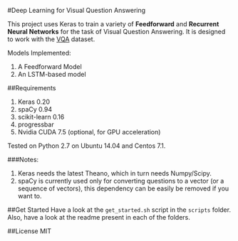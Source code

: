 #Deep Learning for Visual Question Answering

This project uses Keras to train a variety of **Feedforward** and **Recurrent Neural Networks** for the task of Visual Question Answering. It is designed to work with the [VQA](http://visualqa.org) dataset. 

Models Implemented:

1. A Feedforward Model
2. An LSTM-based model

##Requirements
1. Keras 0.20
2. spaCy 0.94
3. scikit-learn 0.16
4. progressbar
5. Nvidia CUDA 7.5 (optional, for GPU acceleration)

Tested on Python 2.7 on Ubuntu 14.04 and Centos 7.1.

###Notes:
1. Keras needs the latest Theano, which in turn needs Numpy/Scipy. 
2. spaCy is currently used only for converting questions to a vector (or a sequence of vectors), this dependency can be easily be removed if you want to.

##Get Started
Have a look at the `get_started.sh` script in the `scripts` folder. Also, have a look at the readme present in each of the folders.

##License
MIT